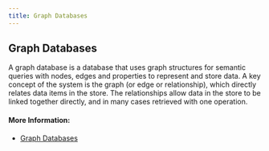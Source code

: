 ```yaml
---
title: Graph Databases
---
```

## Graph Databases

A graph database is a database that uses graph structures for semantic queries with nodes, edges and properties to represent and store data. A key concept of the system is the graph (or edge or relationship), which directly relates data items in the store. The relationships allow data in the store to be linked together directly, and in many cases retrieved with one operation.

#### More Information:
<!-- Please add any articles you think might be helpful to read before writing the article -->
* <a href='https://en.wikipedia.org/wiki/Graph_database' target='_blank' rel='nofollow'>Graph Databases</a>


